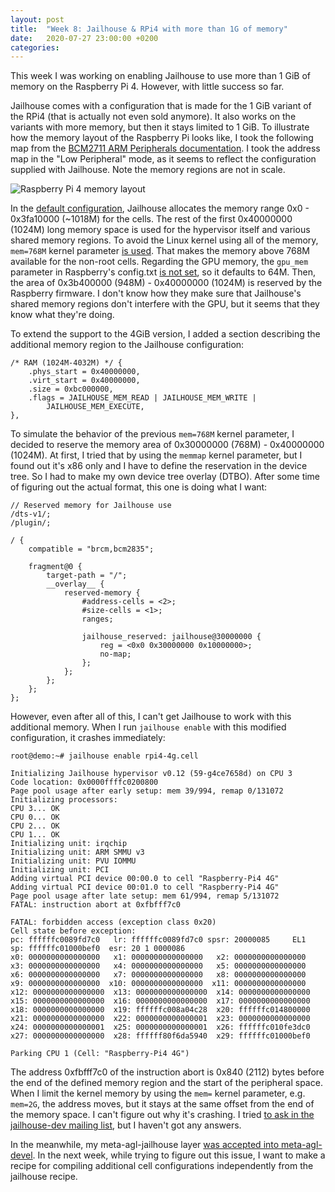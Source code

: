 ```yaml
---
layout: post
title:  "Week 8: Jailhouse & RPi4 with more than 1G of memory"
date:   2020-07-27 23:00:00 +0200
categories: 
---
```


This week I was working on enabling Jailhouse to use more than 1 GiB of memory on the Raspberry Pi 4. However, with little success so far.

Jailhouse comes with a configuration that is made for the 1 GiB variant of the RPi4 (that is actually not even sold anymore). It also works on the variants with more memory, but then it stays limited to 1 GiB. To illustrate how the memory layout of the Raspberry Pi looks like, I took the following map from the [BCM2711 ARM Peripherals documentation](https://www.raspberrypi.org/documentation/hardware/raspberrypi/bcm2711/rpi_DATA_2711_1p0.pdf). I took the address map in the "Low Peripheral" mode, as it seems to reflect the configuration supplied with Jailhouse. Note the memory regions are not in scale. 

![Raspberry Pi 4 memory layout]({{site.baseurl}}/assets/img/rpi4-memlayout.png)

In the [default configuration](https://github.com/siemens/jailhouse/blob/master/configs/arm64/rpi4.c), Jailhouse allocates the memory range 0x0 - 0x3fa10000 (~1018M) for the cells. The rest of the first 0x40000000 (1024M) long memory space is used for the hypervisor itself and various shared memory regions. To avoid the Linux kernel using all of the memory, `mem=768M` kernel parameter [is used](https://github.com/siemens/jailhouse-images/blob/master/recipes-bsp/rpi-firmware/files/cmdline.txt). That makes the memory above 768M available for the non-root cells. Regarding the GPU memory, the `gpu_mem` parameter in Raspberry's config.txt [is not set](https://github.com/siemens/jailhouse-images/blob/master/recipes-bsp/rpi-firmware/files/config.txt), so it defaults to 64M. Then, the area of 0x3b400000 (948M) - 0x40000000 (1024M) is reserved by the Raspberry firmware. I don't know how they make sure that Jailhouse's shared memory regions don't interfere with the GPU, but it seems that they know what they're doing.

To extend the support to the 4GiB version, I added a section describing the additional memory region to the Jailhouse configuration:

	/* RAM (1024M-4032M) */ {
		.phys_start = 0x40000000,
		.virt_start = 0x40000000,
		.size = 0xbc000000,
		.flags = JAILHOUSE_MEM_READ | JAILHOUSE_MEM_WRITE |
			JAILHOUSE_MEM_EXECUTE,
	},

To simulate the behavior of the previous `mem=768M` kernel parameter, I decided to reserve the memory area of 0x30000000 (768M) - 0x40000000 (1024M). At first, I tried that by using the `memmap` kernel parameter, but I found out it's x86 only and I have to define the reservation in the device tree. So I had to make my own device tree overlay (DTBO). After some time of figuring out the actual format, this one is doing what I want:

    // Reserved memory for Jailhouse use
    /dts-v1/;
    /plugin/;

    / {
    	compatible = "brcm,bcm2835";

    	fragment@0 {
		    target-path = "/";
		    __overlay__ {
    			reserved-memory {			
				    #address-cells = <2>;
				    #size-cells = <1>;
				    ranges;

				    jailhouse_reserved: jailhouse@30000000 {
    					reg = <0x0 0x30000000 0x10000000>;
					    no-map;
				    };
			    };
		    };
	    };
    };

However, even after all of this, I can't get Jailhouse to work with this additional memory. When I run `jailhouse enable` with this modified configuration, it crashes immediately:

    root@demo:~# jailhouse enable rpi4-4g.cell  

    Initializing Jailhouse hypervisor v0.12 (59-g4ce7658d) on CPU 3
    Code location: 0x0000ffffc0200800
    Page pool usage after early setup: mem 39/994, remap 0/131072
    Initializing processors:
    CPU 3... OK
    CPU 0... OK
    CPU 2... OK
    CPU 1... OK
    Initializing unit: irqchip
    Initializing unit: ARM SMMU v3
    Initializing unit: PVU IOMMU
    Initializing unit: PCI
    Adding virtual PCI device 00:00.0 to cell "Raspberry-Pi4 4G"
    Adding virtual PCI device 00:01.0 to cell "Raspberry-Pi4 4G"
    Page pool usage after late setup: mem 61/994, remap 5/131072
    FATAL: instruction abort at 0xfbfff7c0

    FATAL: forbidden access (exception class 0x20)
    Cell state before exception:
    pc: ffffffc0089fd7c0   lr: ffffffc0089fd7c0 spsr: 20000085     EL1
    sp: ffffffc01000bef0  esr: 20 1 0000086
    x0: 0000000000000000   x1: 0000000000000000   x2: 0000000000000000
    x3: 0000000000000000   x4: 0000000000000000   x5: 0000000000000000
    x6: 0000000000000000   x7: 0000000000000000   x8: 0000000000000000
    x9: 0000000000000000  x10: 0000000000000000  x11: 0000000000000000
    x12: 0000000000000000  x13: 0000000000000000  x14: 0000000000000000
    x15: 0000000000000000  x16: 0000000000000000  x17: 0000000000000000
    x18: 0000000000000000  x19: ffffffc008a04c28  x20: ffffffc014800000
    x21: 0000000000000000  x22: 0000000000000001  x23: 0000000000000000
    x24: 0000000000000001  x25: 0000000000000001  x26: ffffffc010fe3dc0
    x27: 0000000000000000  x28: ffffff80f6da5940  x29: ffffffc01000bef0

    Parking CPU 1 (Cell: "Raspberry-Pi4 4G")

The address 0xfbfff7c0 of the instruction abort is 0x840 (2112) bytes before the end of the defined memory region and the start of the peripheral space. When I limit the kernel memory by using the `mem=` kernel parameter, e.g. `mem=2G`, the address moves, but it stays at the same offset from the end of the memory space. I can't figure out why it's crashing. I tried [to ask in the jailhouse-dev mailing list](https://groups.google.com/g/jailhouse-dev/c/iY84ebxz2hI), but I haven't got any answers. 

In the meanwhile, my meta-agl-jailhouse layer [was accepted into meta-agl-devel](https://gerrit.automotivelinux.org/gerrit/c/AGL/meta-agl-devel/+/25034). In the next week, while trying to figure out this issue, I want to make a recipe for compiling additional cell configurations independently from the jailhouse recipe.




